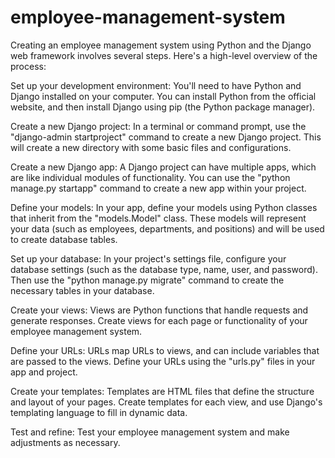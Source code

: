 # employee-management-system

Creating an employee management system using Python and the Django web framework involves several steps. Here's a high-level overview of the process:

Set up your development environment: You'll need to have Python and Django installed on your computer. You can install Python from the official website, and then install Django using pip (the Python package manager).

Create a new Django project: In a terminal or command prompt, use the "django-admin startproject" command to create a new Django project. This will create a new directory with some basic files and configurations.

Create a new Django app: A Django project can have multiple apps, which are like individual modules of functionality. You can use the "python manage.py startapp" command to create a new app within your project.

Define your models: In your app, define your models using Python classes that inherit from the "models.Model" class. These models will represent your data (such as employees, departments, and positions) and will be used to create database tables.

Set up your database: In your project's settings file, configure your database settings (such as the database type, name, user, and password). Then use the "python manage.py migrate" command to create the necessary tables in your database.

Create your views: Views are Python functions that handle requests and generate responses. Create views for each page or functionality of your employee management system.

Define your URLs: URLs map URLs to views, and can include variables that are passed to the views. Define your URLs using the "urls.py" files in your app and project.

Create your templates: Templates are HTML files that define the structure and layout of your pages. Create templates for each view, and use Django's templating language to fill in dynamic data.

Test and refine: Test your employee management system and make adjustments as necessary.

